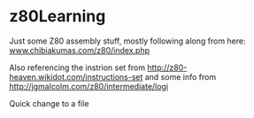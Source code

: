 # z80Learning
Just some Z80 assembly stuff, mostly following along from here: www.chibiakumas.com/z80/index.php

Also referencing the instrion set from http://z80-heaven.wikidot.com/instructions-set and some info from http://jgmalcolm.com/z80/intermediate/logi

Quick change to a file
